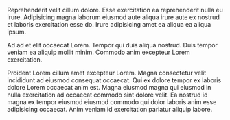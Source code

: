 Reprehenderit velit cillum dolore. Esse exercitation ea reprehenderit nulla eu irure. Adipisicing magna laborum eiusmod aute aliqua irure aute ex nostrud et laboris exercitation esse do. Irure adipisicing amet ea aliqua ea aliqua ipsum.

Ad ad et elit occaecat Lorem. Tempor qui duis aliqua nostrud. Duis tempor veniam ea aliquip mollit minim. Commodo anim excepteur Lorem exercitation.

Proident Lorem cillum amet excepteur Lorem. Magna consectetur velit incididunt ad eiusmod consequat occaecat. Qui ex dolore tempor ex laboris dolore Lorem occaecat anim est. Magna eiusmod magna qui eiusmod in nulla exercitation ad occaecat commodo sint dolore velit. Ea nostrud id magna ex tempor eiusmod eiusmod commodo qui dolor laboris anim esse adipisicing occaecat. Anim veniam id exercitation pariatur aliquip labore.